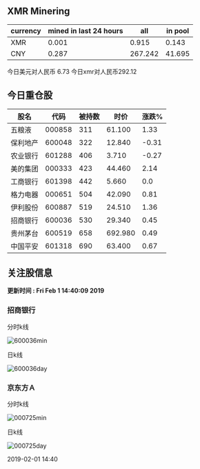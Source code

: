 ## XMR Minering

|currency|mined in last 24 hours|all|in pool|
|---|---|---|---|
|XMR|0.001|0.915|0.143|
|CNY|0.287|267.242|41.695|

今日美元对人民币 6.73	今日xmr对人民币292.12


## 今日重仓股 

|股名|代码|被持数|时价|涨跌%|
|---|---|---|---|---|
|五粮液|000858|311|61.100|1.33|
|保利地产|600048|322|12.840|-0.31|
|农业银行|601288|406|3.710|-0.27|
|美的集团|000333|423|44.460|2.14|
|工商银行|601398|442|5.660|0.0|
|格力电器|000651|504|42.090|0.81|
|伊利股份|600887|519|24.510|1.36|
|招商银行|600036|530|29.340|0.45|
|贵州茅台|600519|658|692.980|0.49|
|中国平安|601318|690|63.400|0.67|

## 关注股信息
**更新时间 : Fri Feb  1 14:40:09 2019**
### 招商银行 
分时k线

![600036min](http://image.sinajs.cn/newchart/min/n/sh600036.gif)

日k线

![600036day](http://image.sinajs.cn/newchart/daily/n/sh600036.gif)

### 京东方Ａ 
分时k线

![000725min](http://image.sinajs.cn/newchart/min/n/sz000725.gif)

日k线

![000725day](http://image.sinajs.cn/newchart/daily/n/sz000725.gif)

2019-02-01 14:40
